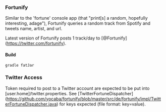 ### Fortunify

Similar to the 'fortune' console app (that "print[s] a random, hopefully interesting, adage"), Fortunify queries a random track from Spotify and tweets name, artist, and url.

Latest version of Fortunify posts 1 track/day to [@Fortunify] (https://twitter.com/fortunify).

#### Build

```gradle fatJar```

### Twitter Access

Token required to post to a Twitter account are expected to be put into [user.home]/twitter.properties. See [TwitterFortuneDispatcher] (https://github.com/yocaba/fortunify/blob/master/src/de/fortunify/impl/TwitterFortuneDispatcher.java) for keys expected (file format: key=value).
